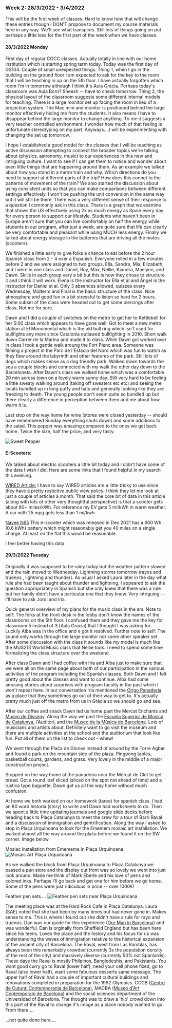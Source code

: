### Week 2: 28/3/2022 - 3/4/2022

This will be the first week of classes. Hard to know how that will change these entries though I DON'T propose to document my course materials here in any way. We'll see what transpires. Still lots of things going on put perhaps a little less for the first part of the week when we have classes.

#### 28/3/2022 Monday

First day of regular COCC classes. Actually totally in line with our home institution which is starting spring term today. Today was the first day of GS104. Couple of small unexpected things. Thing 1, when I go in the building on the ground floor I am expected to ask for the key to the room that I will be teaching in up on the 5th floor. I have actually forgotten which room I'm in tomorrow although I think it's Aula Gràcia. Perhaps today's classroom was Aula Born? Sheesh -- have to check tomorrow. Thing 2, the physical layout of the classroom suggests some different internal models for teaching. There is a large monitor set up facing the room in lieu of a projection system. The Mac mini and monitor is positioned behind the large monitor effectively hiding me from the students. It also means I have to disappear behind the large monitor to change anything. To me it suggests a very teacher controlled environment. I wonder how much of that feeling is unfortunate stereotyping on my part. Anyways....I will be experimenting with changing the set up tomorrow.

I hope I established a good model for the classes that I will be teaching as active discussion attempting to connect the broader topics we're talking about (physics, astronomy, music) to our experiences in this new and intriguing culture. I want to see if I can get them to notice and wonder about even little things that are happening around them. As an example we talked about how you stand in a metro train and why. Which directions do you need to support at different parts of the trip? How does this connet to the patterns of movement of the train? We also started the discussion about using consistent units so that you can make comparisons between different settings effectively. I won't be pushing the unit conversion in the same way but it will still be there. There was a very different sense of their response to a question I commonly ask in this class. There is a graph that we examine that shows the US effectively using 2x as much energy as Spain every day for every person to support our lifestyle. Students who haven't been in Europe aren't sure that you can live comfortably on half the energy while students in our program, after just a week, are quite sure that life can clearly be very comfortable and pleasant while using MUCH less energy. Finally we talked about energy storage in the batteries that are driving all the motos (scooters).

We finished a little early to give folks a chance to eat before the 2 hour Spanish class from 2 - 4 over a Expanish. Everyone rolled in a few minutes before 2 and we were assigned to two groups. Ella, Sandra, Mia, Elizabeth, and I were in one class and Daniel, Roy, Max, Nellie, Kiandra, Maelynn, and Dawn. Skills in each group vary a bit but this is how they chose to structure it and I think it will work. Elena is the instructor for Ella et al and Àngel is the instructor for Daniel et al. Only 3 absences allowed, quizzes every Wednesday, Midterm and Final is the basic structure of the class. Nice atmosphere and good fun in a bit stressful to listen so hard for 2 hours. Some subset of the class were headed out to get some piercings after class. Not me for sure.

Dawn and I did a couple of switches on the metro to get her to Kettlebell for her 5:00 class which appears to have gone well. Got to meet a new metro station at El Monumental which is the old bull ring which isn't used for bullfights any more since Catalonia outlawed bullfighting in 2010. Short walk down Carrer de la Marina and made it to class. While Dawn got worked over in class I took a gentle walk aroung the Fort Pienc area. Someone was filming a project in the Parc de l'Estacio del Nord which was fun to watch as they flew around the labyrinth and other features of the park. Still lots of dogs which makes sense as a dog friendly park. Walked down towards the sea a couple blocks and connected with my walk the other day down to the Barceloneta. After Dawn's class we walked home which was a comfortable 20 min across town on a lovely warm sunny day. Still very hard to be feeling a little sweaty walking around (taking off sweaters etc etc) and seeing the locals bundled up in long puffy and hats and generally looking like they are freezing to death. The young people don't seem quite so bundled up but there clearly a difference in perception between them and me about how warm it is. 

Last stop on the way home for wine (stores were closed yesterday -- should have remembered Sunday everything shuts down) and some additions to the salad. This pepper was amazing compared to the ones we get back home. Twice the size, half the price, and very tasty.

![Sweet Pepper](../imagesBarca22/SweetPepper.jpg)


#### E-Scooters:

We talked about electric scooters a little bit today and I didn't have some of the data I wish I did. Here are some links that I found helpful in my search this evening.

[WIRED Article:](https://www.wired.com/story/e-scooter-micromobility-infographics-cost-emissions/) I have to say WIRED articles are a little tricky to use since they have a pretty restictive public view policy. I think they let me look at just a couple of articles a month. That said the core bit of data in this article (along with lots of other very thoughtful perspective) is that a scooter gets about 80+ miles/kWh. For reference my EV gets 5 mi/kWh in warm weather. A car with 25 mpg gets less than 1 mi/kwh.

[Navee N65](https://www.ebikechoices.com/navee-n65-electric-scooter-review/) This e-scooter which was released in Dec 2021 has a 600 Wh (0.6 kWh) battery which might reasonably get you 40 miles on a single charge. At least on the flat this would be reasonable.

I feel better having this data.

#### 29/3/2022 Tuesday

Originally it was supposed to be rainy today but the weather pattern slowed and the rain moved to Wednesday. Lightning storms tomorrow (rayos and truenos , lightning and thunder). As usual I asked Laura later in the day what rule she had been taught about thunder and lightning. I appeared to ask the question appropriately in Spanish but she only knew that there was a rule but her family didn't have a particular one that they knew. Very intriguing -- I'll have to ask Jordi and Iria.

Quick general overview of my plans for the music class in the am. Note to self: The folks at the front desk in the lobby don't know the names of the classrooms on the 5th floor. I confused them and they gave me the key for classroom 5 instead of 3 (Aula Gracia) that I thought I was asking for. Luckily Alba was in the office and e got it resolved. Further note to self: The sound only works through the large monitor not some other speaker set. After some discussion with the class it sounds like my model is much like the MUS213 World Music class that Nellie took. I need to spend some time formalizing the class structure over the weekend.

After class Dawn and I had coffee with Iria and Alba just to make sure that we were all on the same page about both of our participation in the various activities of the program including the Spanish classes. Both Dawn and I felt pretty good about the classes and want to continue. Alba had some amusing stories about surprises with program faculty in the past which I won't repeat here. In our conversation Iria mentioned the [Origo Panaderia](https://www.origobakery.com/) as a place that they sometimes go out of their way to get to. It's actually pretty much just off the metro from us in Gràcia so we should go and see.

After our coffee and snack Dawn led us home past the Mercat Enchants and [Museo de Disseny](https://ajuntament.barcelona.cat/museudeldisseny/en). Along the way we past the [Escuela Superior de Mùsica de Catalunya](https://www.esmuc.cat/), l'Auditori, and the [Museo de la Mùsica de Barcelona](https://ajuntament.barcelona.cat/museumusica/en). Lots of musicians and artists about. Definitely want to go visit the museum and there are multiple activities at the school and the auditorium that look like fun. Put all of them on the list to check out - whew!

We went through the Plača de Glories instead of around by the Torre Agbar and found a park on the mountain side of the plaza. Pingpong tables, basketball courts, gardens, and grass. Very lovely in the middle of a major construction project.

Stopped on the way home at the panaderia near the Mercat de Clot to get bread. Got a round loaf sliced (sliced on the spot not ahead of time) and a rustica type baguette. Dawn got us all the way home without much confusion.

At home we both worked on our homework (tarea) for spanish class. I had an 80 word historia (story) to write and Dawn had worksheets to do. Then we spent a little time updating journals and google slide decks before heading back to Plaça Catalunya to meet the crew for a tour of Barri Raval and a discussion of immigration and gentrification. Along the way I asked to stop in Plaça Urquinoana to look for the Ememem mosaic art installation. We walked almost all the way around the plača before we found it on the SW corner. Image below. 

Mosiac installation from Emememe in Plaça Urquinoana
![Mosaic Art Plaça Urquinoana](../imagesBarca22/emememArt.jpg)

As we walked the block from Plaça Urquinoana to Plaça Catalunya we passed a pen store and the display out front was so lovely we went into just look around. Made me think of Mark Eberle and his love of pens and colored inks. Perhaps I'll go back and get one for him before we go home. Some of the pens were just ridiculous in price -- over 1000&euro;!

Feather pen sets....
![Feather pen sets near Plaça Urquinoana](../imagesBarca22/pensMark.jpg)

The meeting place was at the Hard Rock Cafe in Plaça Catalunya. Laura (SAE) noted that she had been by many times but had never gone in. Makes sense to me. This is where I found out she didn't have a rule for rayo and truenos. Dan was our guide for this experience ([Our Man in Barcelona](https://ourmaninbarcelona.com/)) and was wonderful. Dan is orginally from Sheffield England but has been here since his teens. Loves the place and the history and his focus for us was understanding the waves of immigration relative to the historical expansion of the ancient city of Barcelona. The Raval, west from Las Ramblas, has always been this remarkably crowded (currently 3x the population density of the rest of the city) and massively diverse (currently 50% not Spaniards). These days the Raval is mostly Philpinos, Bangledeshis, and Pakistanis. You want good curry go to Raval (lower half), need your cell phone fixed, go to Raval (also lower half), want some fabulous desserts same message. The upper half of Raval had a couple of important cultural buildings and renovations completed in preparation for the 1992 Olympics. CCCB ([Centre de Cutural Contemporania de Barcelona](https://www.cccb.org/en)), MACBA ([Museo d'Art Contemporani de Bacelona](https://www.macba.cat/en)) and the social sciences department of the Universidad of Barcelona. The thought was to draw a 'hip' crowd down into this part of the Raval to change it's image as a place nobody wanted to go. From there....

...not quite done here....